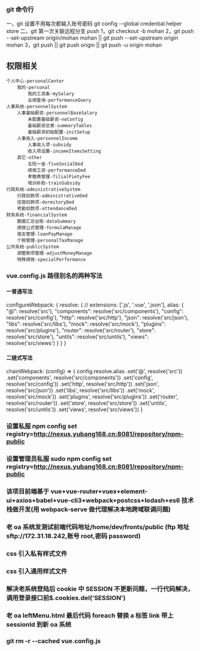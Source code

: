### git 命令行

一，git 设置不用每次都输入账号密码 git config --global credential.helper store
二，git 第一次关联远程分支 push
1，git checkout -b mohan
2，git push --set-upstream origin/mohan mohan || git push --set-upstream origin mohan
3，git push || git push origin || git push -u origin mohan

## 权限相关

    个人中心-personalCenter
        我的-personal
            我的工资条-mySalary
            业绩查询-performanceQuery
    人事系统-personnelSystem
        人事基础薪资-personnelBaseSalary
            未配置基础薪资-noConfig
            基础薪资总表-summaryTables
            基础薪资初始配置-initSetup
        人事收入-personnelIncome
            人事收入项-subsidy
            收入项设置-incomeItemsSetting
        其它-other
            五险一金-fiveSocialDed
            绩效工资-performanceDed
            孝敬费管理-filialPietyFee
            培训补助-trainSubsidy
    行政系统-administrativeSystem
        行政扣款项-administrativeDed
        住宿扣款项-dormitoryDed
        考勤扣款项-attendanceDed
    财务系统-financialSystem
        数据汇总台账-dataSummary
        绩效公式管理-formulaManage
        借支管理-loanPayManage
        个税管理-personalTaxManage
    公共系统-publicSystem
        调整款项管理-adjustMoneyManage
        特殊绩效-specialPerformance

### vue.config.js 路径别名的两种写法

#### 一普通写法

configureWebpack: {
resolve: {
// extensions: ['.js', '.vue', '.json'],
alias: {
"@": resolve('src'),
"components": resolve('src/components'),
"config": resolve('src/config'),
"http": resolve('src/http'),
"json": resolve('src/json'),
"libs": resolve('src/libs'),
"mock": resolve('src/mock'),
"plugins": resolve('src/plugins'),
"router": resolve('src/router'),
"store": resolve('src/store'),
"untils": resolve('src/untils'),
"views": resolve('src/views')
}
}
}

#### 二链式写法

chainWebpack: (config) => {
config.resolve.alias
.set('@', resolve('src'))
.set('components', resolve('src/components'))
.set('config', resolve('src/config'))
.set('http', resolve('src/http'))
.set('json', resolve('src/json'))
.set('libs', resolve('src/libs'))
.set('mock', resolve('src/mock'))
.set('plugins', resolve('src/plugins'))
.set('router', resolve('src/router'))
.set('store', resolve('src/store'))
.set('untils', resolve('src/untils'))
.set('views', resolve('src/views'))
}

### 设置私服 npm config set registry=http://nexus.yubang168.cn:8081/repository/npm-public
### 设置管理员私服 sudo npm config set registry=http://nexus.yubang168.cn:8081/repository/npm-public

### 该项目前端基于 vue+vue-router+vuex+element-ui+axios+babel+vue-cli3+webpack+postcss+lodash+es6 技术栈做开发(用 webpack-serve 做代理解决本地跨域联调问题)

### 老 oa 系统发测试前端代码地址/home/dev/fronts/public (ftp 地址 sftp://172.31.18.242,账号 root,密码 password)

### <style scoped src="libs/css/trainingSystem/test.css"></style> css 引入私有样式文件

### <style src="libs/css/trainingSystem/test.css"></style> css 引入通用样式文件

### 解决老系统登陆后 cookie 中 SESSION 不更新问题，一行代码解决，调用登录接口前\$.cookies.del('SESSION')

### 老 oa leftMenu.html 最后代码 foreach 替换 a 标签 link 带上 sessionId 到新 oa 系统

### git rm -r --cached vue.config.js
